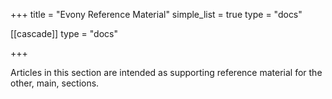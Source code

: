 +++
title = "Evony Reference Material"
simple_list = true
type = "docs"

[[cascade]]
  type = "docs"

+++

Articles in this section are intended as supporting reference material for the other, main, sections. 

